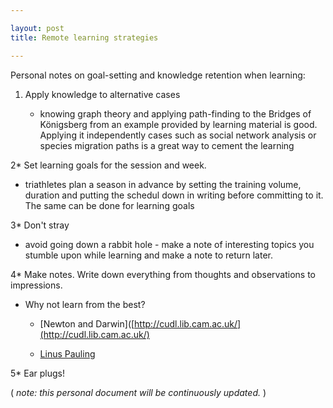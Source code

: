 ```yaml
---

layout: post
title: Remote learning strategies

---
```




Personal notes on goal-setting and knowledge retention when learning:

1. Apply knowledge to alternative cases
   
   * knowing graph theory and applying path-finding to the Bridges of Königsberg from an example provided by learning material is good. Applying it independently cases such as social network analysis or species migration paths is a great way to cement the learning

2* Set learning goals for the session and week.
   
   * triathletes plan a season in advance by setting the training volume, duration and putting the schedul down in writing before committing to it. The same can be done for learning goals

3* Don't stray
   
   * avoid going down a rabbit hole -  make a note of interesting topics you stumble upon while learning and make a note to return later.

4* Make notes. Write down everything from thoughts and observations to impressions.
   
   * Why not learn from the best? 
     
     * [Newton and Darwin]([http://cudl.lib.cam.ac.uk/](http://cudl.lib.cam.ac.uk/)
     
     * [Linus Pauling](http://scarc.library.oregonstate.edu/coll/pauling/peace/notes/index.html)

5* Ear plugs!

( _note: this personal document will be continuously updated._ )

